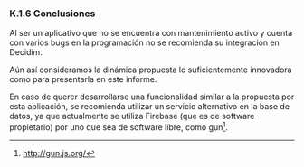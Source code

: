 ### K.1.6 Conclusiones

Al ser un aplicativo que no se encuentra con mantenimiento activo y cuenta con varios bugs en la programación no se recomienda su integración en Decidim. 

Aún así consideramos la dinámica propuesta lo suficientemente innovadora como para presentarla en este informe. 

En caso de querer desarrollarse una funcionalidad similar a la propuesta por esta aplicación, se recomienda utilizar un servicio alternativo en la base de datos, ya que actualmente se utiliza Firebase (que es de software propietario) por uno que sea de software libre, como gun[^1]. 

[^1]: http://gun.js.org/
